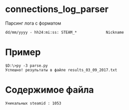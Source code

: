# connections_log_parser
Парсинг лога с форматом

```
dd/mm/yyyy - hh24:mi:ss: STEAM_*             Nickname
```

# Пример 
```
$D:\>py -3 parse.py
Успешно! результаты в файле results_03_09_2017.txt
```

# Содержимое файла

```
Уникальных steamid : 1053
```
